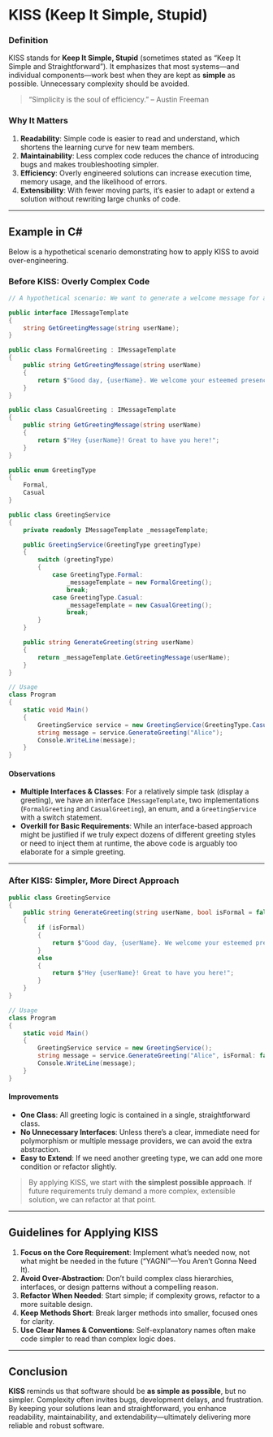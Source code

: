 # KISS (Keep It Simple, Stupid)

### Definition

KISS stands for **Keep It Simple, Stupid** (sometimes stated as “Keep It Simple and Straightforward”). It emphasizes that most systems—and individual components—work best when they are kept as **simple** as possible. Unnecessary complexity should be avoided.  
 
> “Simplicity is the soul of efficiency.” – Austin Freeman

### Why It Matters

1. **Readability**: Simple code is easier to read and understand, which shortens the learning curve for new team members.  
2. **Maintainability**: Less complex code reduces the chance of introducing bugs and makes troubleshooting simpler.  
3. **Efficiency**: Overly engineered solutions can increase execution time, memory usage, and the likelihood of errors.  
4. **Extensibility**: With fewer moving parts, it’s easier to adapt or extend a solution without rewriting large chunks of code.

---

## Example in C#

Below is a hypothetical scenario demonstrating how to apply KISS to avoid over-engineering.

### Before KISS: Overly Complex Code

```csharp
// A hypothetical scenario: We want to generate a welcome message for a user.

public interface IMessageTemplate
{
    string GetGreetingMessage(string userName);
}

public class FormalGreeting : IMessageTemplate
{
    public string GetGreetingMessage(string userName)
    {
        return $"Good day, {userName}. We welcome your esteemed presence.";
    }
}

public class CasualGreeting : IMessageTemplate
{
    public string GetGreetingMessage(string userName)
    {
        return $"Hey {userName}! Great to have you here!";
    }
}

public enum GreetingType
{
    Formal,
    Casual
}

public class GreetingService
{
    private readonly IMessageTemplate _messageTemplate;

    public GreetingService(GreetingType greetingType)
    {
        switch (greetingType)
        {
            case GreetingType.Formal:
                _messageTemplate = new FormalGreeting();
                break;
            case GreetingType.Casual:
                _messageTemplate = new CasualGreeting();
                break;
        }
    }

    public string GenerateGreeting(string userName)
    {
        return _messageTemplate.GetGreetingMessage(userName);
    }
}

// Usage
class Program
{
    static void Main()
    {
        GreetingService service = new GreetingService(GreetingType.Casual);
        string message = service.GenerateGreeting("Alice");
        Console.WriteLine(message);
    }
}
```

#### Observations

- **Multiple Interfaces & Classes**: For a relatively simple task (display a greeting), we have an interface `IMessageTemplate`, two implementations (`FormalGreeting` and `CasualGreeting`), an enum, and a `GreetingService` with a switch statement.  
- **Overkill for Basic Requirements**: While an interface-based approach might be justified if we truly expect dozens of different greeting styles or need to inject them at runtime, the above code is arguably too elaborate for a simple greeting.

---

### After KISS: Simpler, More Direct Approach

```csharp
public class GreetingService
{
    public string GenerateGreeting(string userName, bool isFormal = false)
    {
        if (isFormal)
        {
            return $"Good day, {userName}. We welcome your esteemed presence.";
        }
        else
        {
            return $"Hey {userName}! Great to have you here!";
        }
    }
}

// Usage
class Program
{
    static void Main()
    {
        GreetingService service = new GreetingService();
        string message = service.GenerateGreeting("Alice", isFormal: false);
        Console.WriteLine(message);
    }
}
```

#### Improvements

- **One Class**: All greeting logic is contained in a single, straightforward class.  
- **No Unnecessary Interfaces**: Unless there’s a clear, immediate need for polymorphism or multiple message providers, we can avoid the extra abstraction.  
- **Easy to Extend**: If we need another greeting type, we can add one more condition or refactor slightly.  

> By applying KISS, we start with **the simplest possible approach**. If future requirements truly demand a more complex, extensible solution, we can refactor at that point.

---

## Guidelines for Applying KISS

1. **Focus on the Core Requirement**: Implement what’s needed now, not what might be needed in the future (“YAGNI”—You Aren’t Gonna Need It).  
2. **Avoid Over-Abstraction**: Don’t build complex class hierarchies, interfaces, or design patterns without a compelling reason.  
3. **Refactor When Needed**: Start simple; if complexity grows, refactor to a more suitable design.  
4. **Keep Methods Short**: Break larger methods into smaller, focused ones for clarity.  
5. **Use Clear Names & Conventions**: Self-explanatory names often make code simpler to read than complex logic does.

---

## Conclusion

**KISS** reminds us that software should be **as simple as possible**, but no simpler. Complexity often invites bugs, development delays, and frustration. By keeping your solutions lean and straightforward, you enhance readability, maintainability, and extendability—ultimately delivering more reliable and robust software.

